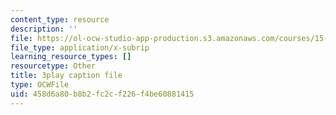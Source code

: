 ```yaml
---
content_type: resource
description: ''
file: https://ol-ocw-studio-app-production.s3.amazonaws.com/courses/15-s21-nuts-and-bolts-of-business-plans-january-iap-2014/458d6a80b8b2fc2cf226f4be60881415_Lau7bwQAWr4.srt
file_type: application/x-subrip
learning_resource_types: []
resourcetype: Other
title: 3play caption file
type: OCWFile
uid: 458d6a80-b8b2-fc2c-f226-f4be60881415
---
```

